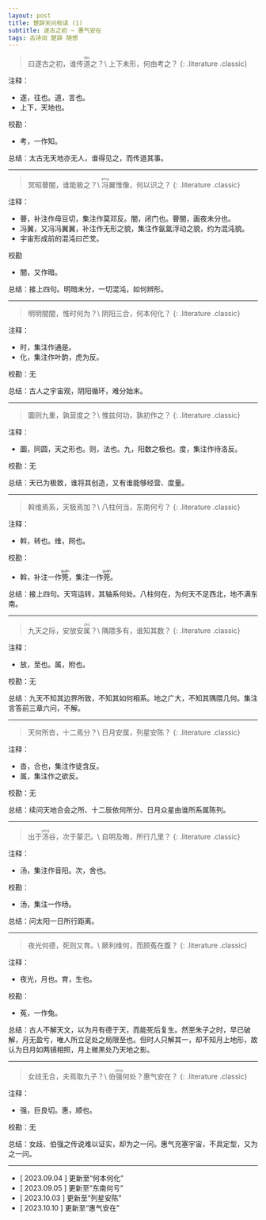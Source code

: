 ```yaml
---
layout: post
title: 楚辞天问校读 (1)
subtitle: 遂古之初 ~ 惠气安在
tags: 古诗词 楚辞 随想
---
```


> 曰遂古之初，谁传<ruby>道<rt>dào</rt></ruby>之？\\
> 上下未形，何由考之？
{: .literature .classic}

注释：
- 遂，往也。道，言也。
- 上下，天地也。

校勘：
- 考，一作知。

总结：太古无天地亦无人，谁得见之，而传道其事。

---

> 冥昭瞢闇，谁能极之？\\
> <ruby>冯<rt>píng</rt></ruby>翼惟像，何以识之？
{: .literature .classic}

注释：
- 瞢，补注作毋豆切，集注作莫邓反。闇，闭门也。瞢闇，画夜未分也。
- 冯翼，又冯冯翼翼，补注作无形之貌，集注作氤氲浮动之貌，约为混沌貌。
- 宇宙形成前的混沌曰芒芠。

校勘
- 闇，又作暗。

总结：接上四句。明暗未分，一切混沌，如何辨形。

---

> 明明闇闇，惟时何为？\\
> 阴阳三合，何本何化？
{: .literature .classic}

注释：
- 时，集注作通是。
- 化，集注作叶韵，虎为反。

校勘：无

总结：古人之宇宙观，阴阳循环，难分始末。

---

> 圜则九重，孰营度之？\\
> 惟兹何功，孰初作之？
{: .literature .classic}

注释：
- 圜，同圆，天之形也。则，法也。九，阳数之极也。度，集注作待洛反。

校勘：无

总结：天已为极致，谁将其创造，又有谁能够经营、度量。

---

> 斡维焉系，天极焉加？\\
> 八柱何当，东南何亏？
{: .literature .classic}

注释：
- 斡，转也。维，网也。

校勘：
- 斡，补注一作<ruby>筦<rt>guǎn</rt></ruby>，集注一作<ruby>莞<rt>guǎn</rt></ruby>。

总结：接上四句。天穹运转，其轴系何处。八柱何在，为何天不足西北，地不满东南。

---

> 九天之际，安放安<ruby>属<rt>zhǔ</rt></ruby>？\\
> 隅隈多有，谁知其数？
{: .literature .classic}

注释：
- 放，至也。属，附也。

校勘：无

总结：九天不知其边界所致，不知其如何相系。地之广大，不知其隅隈几何。集注言答前三章六问，不解。

---

> 天何所沓，十二焉分？\\
> 日月安属，列星安陈？
{: .literature .classic}

注释：
- 沓，合也，集注作徒含反。
- 属，集注作之欲反。

校勘：无

总结：续问天地合会之所、十二辰依何所分、日月众星由谁所系属陈列。

---

> 出于<ruby>汤<rt>yáng</rt></ruby>谷，次于蒙汜。\\
> 自明及晦，所行几里？
{: .literature .classic}

注释：
- 汤，集注作音阳。次，舍也。

校勘：
- 汤，集注一作旸。

总结：问太阳一日所行距离。

---

> 夜光何德，死则又育。\\
> 厥利维何，而顾菟在腹？
{: .literature .classic}

注释：
- 夜光，月也。育，生也。

校勘：
- 菟，一作兔。

总结：古人不解天文，以为月有德于天，而能死后复生。然至朱子之时，早已破解，月无盈亏，唯人所立足处之局限至也。但时人只解其一，却不知月上地形，故认为日月如两镜相照，月上微黑处乃天地之影。

---

> 女歧无合，夫焉取九子？\\
> 伯<ruby>强<rt>jiàng</rt></ruby>何处？惠气安在？
{: .literature .classic}

注释：
- 强，巨良切。惠，顺也。

校勘：无

总结：女歧、伯强之传说难以证实，却为之一问。惠气充塞宇宙，不具定型，又为之一问。

---

- [ 2023.09.04 ] 更新至“何本何化”
- [ 2023.09.05 ] 更新至“东南何亏”
- [ 2023.10.03 ] 更新至“列星安陈”
- [ 2023.10.10 ] 更新至“惠气安在”
